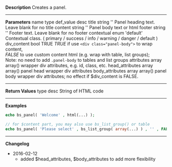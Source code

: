 **Description**
Creates a panel.

--------
**Parameters**
name	type	def_value	desc
title	string	''	Panel heading text. Leave blank for no title
content	string	''	Panel body text or html
footer	string	''	Footer text. Leave blank for no footer
contextual	enum	'default'	Contextual class. ( primary / success / info / warning / danger / default )
div_content	bool	TRUE	*TRUE* if use `<div class="panel-body">` to wrap content, <br> *FALSE* to use custom content html (e.g. wrap with table, list groups); <br> Note: no need to add `.panel-body` to tables and list groups
attributes	array	array()	wrapper div attributes, e.g. id, class, etc.
head_attributes	array	array()	panel head wrapper div attributes
body_attributes	array	array()	panel body wrapper div attributes; no effect if $div_content is FALSE.


--------
**Return Values**
type	desc
String	of HTML code

--------
**Examples**

```php
echo bs_panel( 'Welcome' , html(...) );

// for $content part, you may also use bs_list_group() or table
echo bs_panel( 'Please select' , bs_list_group( array(...) ) , '' , FALSE );
```

--------
**Changelog**
- 2016-02-12
	- added $head_attributes, $body_attributes to add more flexibility
